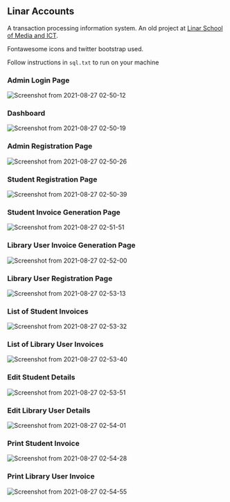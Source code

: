 ## Linar Accounts
A transaction processing information system. 
An old project at [Linar School of Media and ICT](https://linar.ng/). 

Fontawesome icons and twitter bootstrap used. 

Follow instructions in `sql.txt` to run on your machine

### Admin Login Page
![Screenshot from 2021-08-27 02-50-12](https://user-images.githubusercontent.com/71940927/145839125-75f5d2fe-5929-4f22-a6a9-a41322d1ad93.png)
### Dashboard
![Screenshot from 2021-08-27 02-50-19](https://user-images.githubusercontent.com/71940927/145839131-747211a3-b5a4-4667-b676-9e0bd01c923a.png)
### Admin Registration Page
![Screenshot from 2021-08-27 02-50-26](https://user-images.githubusercontent.com/71940927/145839138-4c34f0db-ede8-4561-a627-8e7a7ff748c7.png)
### Student Registration Page
![Screenshot from 2021-08-27 02-50-39](https://user-images.githubusercontent.com/71940927/145839144-fd4172e3-75e7-4aec-9c71-7d37f5c64436.png)
### Student Invoice Generation Page
![Screenshot from 2021-08-27 02-51-51](https://user-images.githubusercontent.com/71940927/145839151-7443b73e-e3f9-468c-89db-35254c954b5e.png)
### Library User Invoice Generation Page
![Screenshot from 2021-08-27 02-52-00](https://user-images.githubusercontent.com/71940927/145839154-acc6e6bf-2f45-4f8d-bcd8-7eebc2ca837f.png)
### Library User Registration Page
![Screenshot from 2021-08-27 02-53-13](https://user-images.githubusercontent.com/71940927/145839156-34706011-eb59-4536-89d9-f971517e283f.png)
### List of Student Invoices
![Screenshot from 2021-08-27 02-53-32](https://user-images.githubusercontent.com/71940927/145839162-19047e52-b095-4659-98f4-ed681c4fe9cc.png)
### List of Library User Invoices
![Screenshot from 2021-08-27 02-53-40](https://user-images.githubusercontent.com/71940927/145839163-9fa74c0f-f886-4305-9f7c-d889e8833aef.png)
### Edit Student Details
![Screenshot from 2021-08-27 02-53-51](https://user-images.githubusercontent.com/71940927/145839167-d579f313-e78a-4851-aa5b-fc18ff3e6b3a.png)
### Edit Library User Details
![Screenshot from 2021-08-27 02-54-01](https://user-images.githubusercontent.com/71940927/145839171-4b4431d3-e3a1-4fbd-a373-1588f0b26176.png)
### Print Student Invoice
![Screenshot from 2021-08-27 02-54-28](https://user-images.githubusercontent.com/71940927/145839176-083fdae9-bb4c-4581-a2fe-e2d845a47e95.png)
### Print Library User Invoice
![Screenshot from 2021-08-27 02-54-55](https://user-images.githubusercontent.com/71940927/145839180-68662b20-d9fc-4e9c-a01d-58e3af483d85.png)
